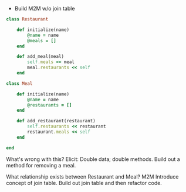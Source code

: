 - Build M2M w/o join table

```rb
class Restaurant

    def initialize(name)
        @name = name
        @meals = []
    end

    def add_meal(meal)
        self.meals << meal
        meal.restaurants << self
    end

class Meal

    def initialize(name)
        @name = name
        @restaurants = []
    end

    def add_restaurant(restaurant)
        self.restaurants << restaurant
        restaurant.meals << self
    end

end

```

What's wrong with this?  Elicit:  Double data; double methods.  Build out a method for removing a meal. 

What relationship exists between Restaurant and Meal?  M2M Introduce concept of join table.  Build out join table and then refactor code.